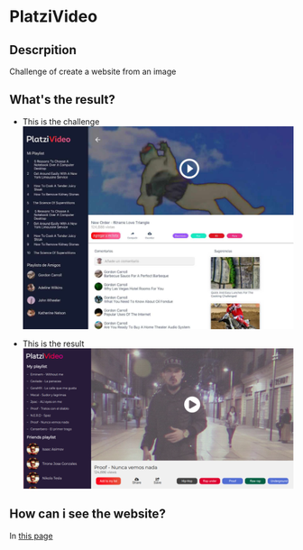# PlatziVideo

## Descrpition
Challenge of create a website from an image

## What's the result?
- This is the challenge
![](website/platzivideo.jpg)

- This is the result
![](website/myversion.png)

## How can i see the website?
In [this page](https://alanstgo.github.io/PlatziVideo/)
